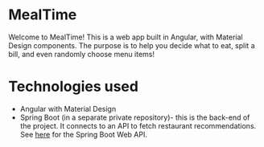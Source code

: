 # MealTime

Welcome to MealTime! This is a web app built in Angular, with Material Design components. The purpose is to help you decide what to eat, split a bill, and even randomly choose menu items! 

# Technologies used
* Angular with Material Design
* Spring Boot (in a separate private repository)- this is the back-end of the project. It connects to an API to fetch restaurant recommendations.  See [here](https://github.com/warrenchu/mealTimeSpringAPI/tree/master) for the Spring Boot Web API.
